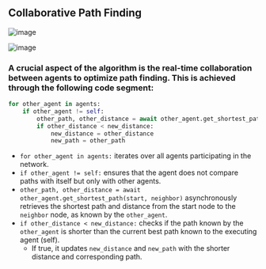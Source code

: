 ## Collaborative Path Finding
![image](https://github.com/alimaharramli/multiagentdijkstra/assets/96080148/d01c0dc6-1b13-4511-9f7d-b9a11b0d8f80)

![image](https://github.com/alimaharramli/multiagentdijkstra/assets/96080148/977f8b2f-b8b2-43b8-ac7a-ba29c4cbbaff)

### A crucial aspect of the algorithm is the real-time collaboration between agents to optimize path finding. This is achieved through the following code segment:
```python
for other_agent in agents:
    if other_agent != self:
        other_path, other_distance = await other_agent.get_shortest_path(start, neighbor)
        if other_distance < new_distance:
            new_distance = other_distance
            new_path = other_path
```

- `for other_agent in agents:` iterates over all agents participating in the network.
- `if other_agent != self:` ensures that the agent does not compare paths with itself but only with other agents.
- `other_path, other_distance = await other_agent.get_shortest_path(start, neighbor)` asynchronously retrieves the shortest path and distance from the start node to the `neighbor` node, as known by the `other_agent`.
- `if other_distance < new_distance:` checks if the path known by the `other_agent` is shorter than the current best path known to the executing agent (self).
  - If true, it updates `new_distance` and `new_path` with the shorter distance and corresponding path.
